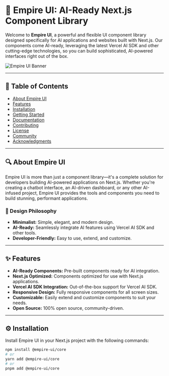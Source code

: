 # 🚀 Empire UI: AI-Ready Next.js Component Library

Welcome to **Empire UI**, a powerful and flexible UI component library designed specifically for AI applications and websites built with Next.js. Our components come AI-ready, leveraging the latest Vercel AI SDK and other cutting-edge technologies, so you can build sophisticated, AI-powered interfaces right out of the box.

![Empire UI Banner](path-to-your-banner-image)

---

## 📖 Table of Contents

- [About Empire UI](#about-empire-ui)
- [Features](#features)
- [Installation](#installation)
- [Getting Started](#getting-started)
- [Documentation](#documentation)
- [Contributing](#contributing)
- [License](#license)
- [Community](#community)
- [Acknowledgments](#acknowledgments)

---

## 🔍 About Empire UI

Empire UI is more than just a component library—it's a complete solution for developers building AI-powered applications on Next.js. Whether you're creating a chatbot interface, an AI-driven dashboard, or any other AI-infused project, Empire UI provides the tools and components you need to build stunning, performant applications.

### 🎨 Design Philosophy

- **Minimalist:** Simple, elegant, and modern design.
- **AI-Ready:** Seamlessly integrate AI features using Vercel AI SDK and other tools.
- **Developer-Friendly:** Easy to use, extend, and customize.

---

## ✨ Features

- **AI-Ready Components:** Pre-built components ready for AI integration.
- **Next.js Optimized:** Components optimized for use with Next.js applications.
- **Vercel AI SDK Integration:** Out-of-the-box support for Vercel AI SDK.
- **Responsive Design:** Fully responsive components for all screen sizes.
- **Customizable:** Easily extend and customize components to suit your needs.
- **Open Source:** 100% open source, community-driven.

---

## ⚙️ Installation

Install Empire UI in your Next.js project with the following commands:

```bash
npm install @empire-ui/core
# or
yarn add @empire-ui/core
# or
pnpm add @empire-ui/core
